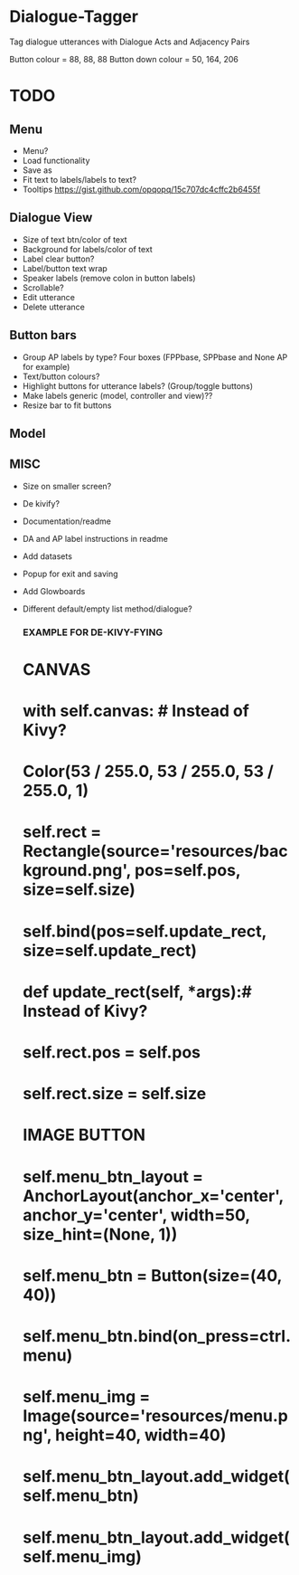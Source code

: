 # Dialogue-Tagger
Tag dialogue utterances with Dialogue Acts and Adjacency Pairs

Button colour = 88, 88, 88
Button down colour = 50, 164, 206
# TODO
## Menu
- Menu?
- Load functionality
- Save as
- Fit text to labels/labels to text?
- Tooltips https://gist.github.com/opqopq/15c707dc4cffc2b6455f

## Dialogue View
- Size of text btn/color of text 
- Background for labels/color of text
- Label clear button?
- Label/button text wrap
- Speaker labels (remove colon in button labels)
- Scrollable?
- Edit utterance
- Delete utterance

## Button bars
- Group AP labels by type? Four boxes (FPPbase, SPPbase and None AP for example)
- Text/button colours?
- Highlight buttons for utterance labels? (Group/toggle buttons)
- Make labels generic (model, controller and view)??
- Resize bar to fit buttons

## Model

## MISC
- Size on smaller screen?
- De kivify?
- Documentation/readme
- DA and AP label instructions in readme
- Add datasets
- Popup for exit and saving
- Add Glowboards
- Different default/empty list method/dialogue?


    ### EXAMPLE FOR DE-KIVY-FYING ###
    # CANVAS
    #     with self.canvas:  # Instead of Kivy?
    #         Color(53 / 255.0, 53 / 255.0, 53 / 255.0, 1)
    #         self.rect = Rectangle(source='resources/background.png', pos=self.pos, size=self.size)
    #     self.bind(pos=self.update_rect, size=self.update_rect)
    #
    # def update_rect(self, *args):# Instead of Kivy?
    #     self.rect.pos = self.pos
    #     self.rect.size = self.size
    
    # IMAGE BUTTON
    # self.menu_btn_layout = AnchorLayout(anchor_x='center', anchor_y='center', width=50, size_hint=(None, 1))
    # self.menu_btn = Button(size=(40, 40))
    # self.menu_btn.bind(on_press=ctrl.menu)
    # self.menu_img = Image(source='resources/menu.png', height=40, width=40)
    # self.menu_btn_layout.add_widget(self.menu_btn)
    # self.menu_btn_layout.add_widget(self.menu_img)
